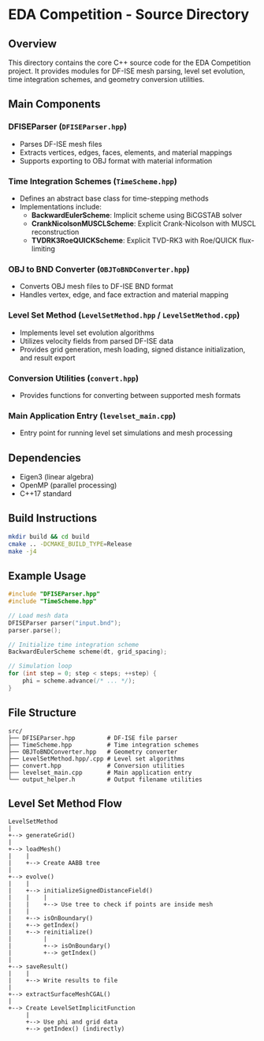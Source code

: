# EDA Competition - Source Directory

## Overview
This directory contains the core C++ source code for the EDA Competition project. It provides modules for DF-ISE mesh parsing, level set evolution, time integration schemes, and geometry conversion utilities.

## Main Components

### DFISEParser (`DFISEParser.hpp`)
- Parses DF-ISE mesh files
- Extracts vertices, edges, faces, elements, and material mappings
- Supports exporting to OBJ format with material information

### Time Integration Schemes (`TimeScheme.hpp`)
- Defines an abstract base class for time-stepping methods
- Implementations include:
  - **BackwardEulerScheme**: Implicit scheme using BiCGSTAB solver
  - **CrankNicolsonMUSCLScheme**: Explicit Crank-Nicolson with MUSCL reconstruction
  - **TVDRK3RoeQUICKScheme**: Explicit TVD-RK3 with Roe/QUICK flux-limiting

### OBJ to BND Converter (`OBJToBNDConverter.hpp`)
- Converts OBJ mesh files to DF-ISE BND format
- Handles vertex, edge, and face extraction and material mapping

### Level Set Method (`LevelSetMethod.hpp` / `LevelSetMethod.cpp`)
- Implements level set evolution algorithms
- Utilizes velocity fields from parsed DF-ISE data
- Provides grid generation, mesh loading, signed distance initialization, and result export

### Conversion Utilities (`convert.hpp`)
- Provides functions for converting between supported mesh formats

### Main Application Entry (`levelset_main.cpp`)
- Entry point for running level set simulations and mesh processing

## Dependencies
- Eigen3 (linear algebra)
- OpenMP (parallel processing)
- C++17 standard

## Build Instructions
```bash
mkdir build && cd build
cmake .. -DCMAKE_BUILD_TYPE=Release
make -j4
```

## Example Usage
```cpp
#include "DFISEParser.hpp"
#include "TimeScheme.hpp"

// Load mesh data
DFISEParser parser("input.bnd");
parser.parse();

// Initialize time integration scheme
BackwardEulerScheme scheme(dt, grid_spacing);

// Simulation loop
for (int step = 0; step < steps; ++step) {
    phi = scheme.advance(/* ... */);
}
```

## File Structure
```
src/
├── DFISEParser.hpp         # DF-ISE file parser
├── TimeScheme.hpp          # Time integration schemes
├── OBJToBNDConverter.hpp   # Geometry converter
├── LevelSetMethod.hpp/.cpp # Level set algorithms
├── convert.hpp             # Conversion utilities
├── levelset_main.cpp       # Main application entry
└── output_helper.h         # Output filename utilities
```

## Level Set Method Flow
```
LevelSetMethod
|
+--> generateGrid()
|
+--> loadMesh()
|    |
|    +--> Create AABB tree
|
+--> evolve()
|    |
|    +--> initializeSignedDistanceField()
|    |    |
|    |    +--> Use tree to check if points are inside mesh
|    |
|    +--> isOnBoundary()
|    +--> getIndex()
|    +--> reinitialize()
|         |
|         +--> isOnBoundary()
|         +--> getIndex()
|
+--> saveResult()
|    |
|    +--> Write results to file
|
+--> extractSurfaceMeshCGAL()
|
+--> Create LevelSetImplicitFunction
     |
     +--> Use phi and grid data
     +--> getIndex() (indirectly)
```